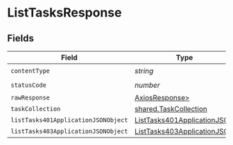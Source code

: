 # ListTasksResponse


## Fields

| Field                                                                                 | Type                                                                                  | Required                                                                              | Description                                                                           |
| ------------------------------------------------------------------------------------- | ------------------------------------------------------------------------------------- | ------------------------------------------------------------------------------------- | ------------------------------------------------------------------------------------- |
| `contentType`                                                                         | *string*                                                                              | :heavy_check_mark:                                                                    | N/A                                                                                   |
| `statusCode`                                                                          | *number*                                                                              | :heavy_check_mark:                                                                    | N/A                                                                                   |
| `rawResponse`                                                                         | [AxiosResponse>](https://axios-http.com/docs/res_schema)                              | :heavy_minus_sign:                                                                    | N/A                                                                                   |
| `taskCollection`                                                                      | [shared.TaskCollection](../../models/shared/taskcollection.md)                        | :heavy_minus_sign:                                                                    | OK                                                                                    |
| `listTasks401ApplicationJSONObject`                                                   | [ListTasks401ApplicationJSON](../../models/operations/listtasks401applicationjson.md) | :heavy_minus_sign:                                                                    | Unauthenticated                                                                       |
| `listTasks403ApplicationJSONObject`                                                   | [ListTasks403ApplicationJSON](../../models/operations/listtasks403applicationjson.md) | :heavy_minus_sign:                                                                    | Forbidden                                                                             |